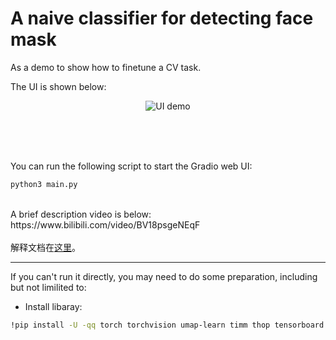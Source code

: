# A naive classifier for detecting face mask
As a demo to show how to finetune a CV task.
  
The UI is shown below:

<p align="center">
  <img src="rs/demo.gif" alt="UI demo" />
</p>

<br/>
<br/>
<br/>
  
You can run the following script to start the Gradio web UI:
```bash
python3 main.py
```
  
<br/>
A brief description video is below:
<br/>
https://www.bilibili.com/video/BV18psgeNEqF
<br/>
<br/>
解释文档在<a href="rs/document.pdf">这里</a>。
<br/>

---

If you can't run it directly, you may need to do some preparation, including but not limilited to:

- Install libaray:
```bash
!pip install -U -qq torch torchvision umap-learn timm thop tensorboard dlib face_recognition
```


